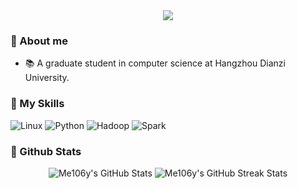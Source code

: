 
<div align="center"> <img src="https://readme-typing-svg.herokuapp.com/?lines=Me106y!&center=true&font=Roboto&size=27" /></div>




### 👋 About me

- 📚 A graduate student in computer science at Hangzhou Dianzi University.

### 🎷 My Skills

![Linux](https://img.shields.io/badge/Linux-FCC624?style=for-the-badge&logo=linux&logoColor=black)
![Python](https://img.shields.io/badge/Python-3776AB?style=for-the-badge&logo=python&logoColor=white)
![Hadoop](https://img.shields.io/badge/Hadoop-D2507E?style=for-the-badge&logo=hadoop&logoColor=white)
![Spark](https://img.shields.io/badge/Apache%20Spark-E25A5C?style=for-the-badge&logo=apachespark&logoColor=white)

### 🤖 Github Stats

<div align="center">
  <img src="https://github-readme-stats.vercel.app/api?username=Me106y&show_icons=true&theme=tokyonight" alt="Me106y's GitHub Stats" />
  <img src="https://github-readme-streak-stats.herokuapp.com/?user=Me106y&theme=tokyonight" alt="Me106y's GitHub Streak Stats" />
</div>
